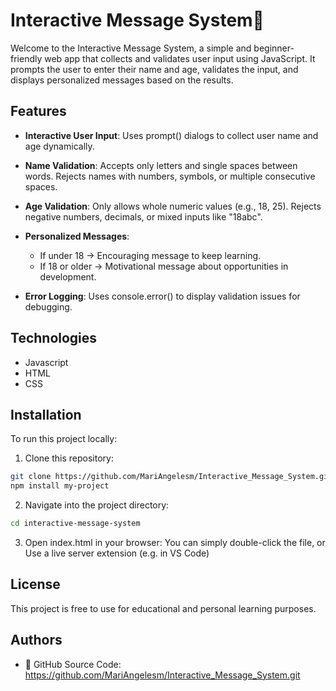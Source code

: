 # Interactive Message System📘

Welcome to the Interactive Message System, a simple and beginner-friendly web app that collects and validates user input using JavaScript. It prompts the user to enter their name and age, validates the input, and displays personalized messages based on the results.


## Features

* **Interactive User Input**: Uses prompt() dialogs to collect user name and age dynamically.
* **Name Validation**: Accepts only letters and single spaces between words. Rejects names with numbers, symbols, or multiple consecutive spaces.
 * **Age Validation**: Only allows whole numeric values (e.g., 18, 25). Rejects negative numbers, decimals, or mixed inputs like "18abc".
* **Personalized Messages**:

    * If under 18 → Encouraging message to keep learning.
    * If 18 or older → Motivational message about opportunities in development.

* **Error Logging**:
Uses console.error() to display validation issues for debugging.

## Technologies
 
* Javascript
* HTML
* CSS

## Installation

To run this project locally:

1. Clone this repository:
```bash
git clone https://github.com/MariAngelesm/Interactive_Message_System.git
npm install my-project
```
2. Navigate into the project directory:
```bash
cd interactive-message-system
```
3. Open index.html in your browser:
You can simply double-click the file, or
Use a live server extension (e.g. in VS Code)


## License

This project is free to use for educational and personal learning purposes.


## Authors

- 🔗 GitHub Source Code: 
https://github.com/MariAngelesm/Interactive_Message_System.git
